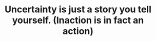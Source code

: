 ---
title: Uncertainty is just a story you tell yourself. (Inaction is in fact an action)
tags: human buddhism resilience
---